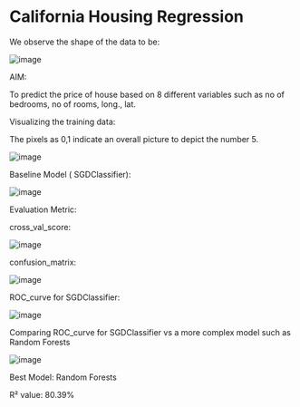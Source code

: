 # California Housing Regression

We observe the shape of the data to be:

![image](https://user-images.githubusercontent.com/100412162/200453090-f1fd2aaa-73ae-4c43-8287-0078403d9a85.png)

AIM:

To predict the price of house based on 8 different variables such as no of bedrooms, no of rooms, long., lat.

Visualizing the training data:

The pixels as 0,1 indicate an overall picture to depict the number 5.

![image](https://user-images.githubusercontent.com/100412162/200453213-a527021b-9aea-4973-afac-73e7120c8703.png)

Baseline Model ( SGDClassifier):

![image](https://user-images.githubusercontent.com/100412162/200453296-a93107ef-73d8-4bb2-85b7-334685452d0c.png)

Evaluation Metric:

cross_val_score:

![image](https://user-images.githubusercontent.com/100412162/200453349-b03aa27c-27f6-459b-80d2-120f0df93761.png)

confusion_matrix:

![image](https://user-images.githubusercontent.com/100412162/200453383-72928866-09c8-4bd3-9a2e-af7cefa099c2.png)

ROC_curve for SGDClassifier:

![image](https://user-images.githubusercontent.com/100412162/200453442-13ab5e7b-d69f-48e1-93c8-132d0ccc92c1.png)

Comparing ROC_curve for SGDClassifier vs a more complex model such as Random Forests

![image](https://user-images.githubusercontent.com/100412162/200453550-106306f8-449d-4b2e-8c15-1852f680e7e2.png)

Best Model:
Random Forests

R² value: 80.39%


